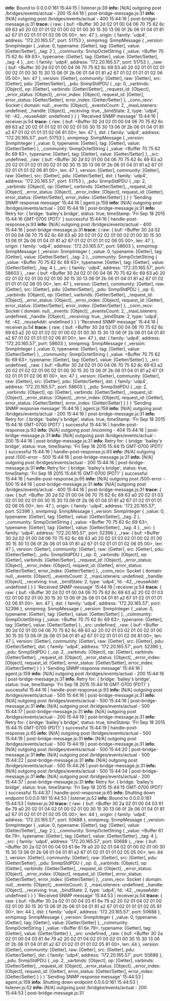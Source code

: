 **info:** Bound to 0.0.0.0:161 15:44:15 | listener.js:39
**info:** [N/A] outgoing post /bridges/events/actual - 200 15:44:16 | post-bridge-message.js:31
**info:** [N/A] outgoing post /bridges/events/actual - 400 15:44:16 | post-bridge-message.js:31
**trace:** { raw: 
   { buf: <Buffer 30 2d 02 01 00 04 06 70 75 62 6c 69 63 a0 20 02 01 01 02 01 00 02 01 00 30 15 30 13 06 0f 2b 06 01 04 01 81 a2 67 01 02 01 01 01 02 06 05 00>,
     len: 47 },
  origin: { family: 'udp4', address: '172.20.165.57', port: 51753 },
  snmpmsg: 
   SnmpMessage {
     _version: 
      SnmpInteger {
        _value: 0,
        typename: [Getter],
        tag: [Getter],
        value: [Getter/Setter],
        _tag: 2 },
     _community: 
      SnmpOctetString {
        _value: <Buffer 70 75 62 6c 69 63>,
        typename: [Getter],
        tag: [Getter],
        value: [Getter/Setter],
        _tag: 4 },
     _src: { family: 'udp4', address: '172.20.165.57', port: 51753 },
     _raw: 
      { buf: <Buffer 30 2d 02 01 00 04 06 70 75 62 6c 69 63 a0 20 02 01 01 02 01 00 02 01 00 30 15 30 13 06 0f 2b 06 01 04 01 81 a2 67 01 02 01 01 01 02 06 05 00>,
        len: 47 },
     version: [Getter],
     community: [Getter],
     raw: [Getter],
     src: [Getter],
     pdu: [Getter/Setter],
     _pdu: 
      SnmpStdPDU {
        _op: 0,
        _varbinds: [Object],
        op: [Getter],
        varbinds: [Getter/Setter],
        _request_id: [Object],
        _error_status: [Object],
        _error_index: [Object],
        request_id: [Getter],
        error_status: [Getter/Setter],
        error_index: [Getter/Setter] },
     _conn_recv: 
      Socket {
        domain: null,
        _events: [Object],
        _eventsCount: 2,
        _maxListeners: undefined,
        _handle: [Object],
        _receiving: true,
        _bindState: 2,
        type: 'udp4',
        fd: -42,
        _reuseAddr: undefined } } } 'Received SNMP message' 15:44:16 | receiver.js:54
**trace:** { raw: 
   { buf: <Buffer 30 2d 02 01 00 04 06 70 75 62 6c 69 63 a2 20 02 01 01 02 01 00 02 01 00 30 15 30 13 06 0f 2b 06 01 04 01 81 a2 67 01 02 01 01 01 02 06 81 00>,
     len: 47 },
  dst: { family: 'udp4', address: '172.20.165.57', port: 51753 },
  snmpmsg: 
   SnmpMessage {
     _version: 
      SnmpInteger {
        _value: 0,
        typename: [Getter],
        tag: [Getter],
        value: [Getter/Setter] },
     _community: 
      SnmpOctetString {
        _value: <Buffer 70 75 62 6c 69 63>,
        typename: [Getter],
        tag: [Getter],
        value: [Getter/Setter] },
     _src: undefined,
     _raw: 
      { buf: <Buffer 30 2d 02 01 00 04 06 70 75 62 6c 69 63 a2 20 02 01 01 02 01 00 02 01 00 30 15 30 13 06 0f 2b 06 01 04 01 81 a2 67 01 02 01 01 01 02 06 81 00>,
        len: 47 },
     version: [Getter],
     community: [Getter],
     raw: [Getter],
     src: [Getter],
     pdu: [Getter/Setter],
     dst: { family: 'udp4', address: '172.20.165.57', port: 51753 },
     _pdu: 
      SnmpStdPDU {
        _op: 2,
        _varbinds: [Object],
        op: [Getter],
        varbinds: [Getter/Setter],
        _request_id: [Object],
        _error_status: [Object],
        _error_index: [Object],
        request_id: [Getter],
        error_status: [Getter/Setter],
        error_index: [Getter/Setter] } } } 'Sending SNMP response message' 15:44:16 | agent.js:159
**info:** [N/A] outgoing post /bridges/events/actual - 200 15:44:16 | post-bridge-message.js:31
**info:** Retry for:
{ bridge: 'bailey\'s bridge',
  status: true,
  timeStamp: 'Fri Sep 18 2015 15:44:16 GMT-0700 (PDT)' }
successful 15:44:16 | handle-post-response.js:93
**info:** [N/A] outgoing post /bridges/events/actual - 400 15:44:16 | post-bridge-message.js:31
**trace:** { raw: 
   { buf: <Buffer 30 2d 02 01 00 04 06 70 75 62 6c 69 63 a0 20 02 01 02 02 01 00 02 01 00 30 15 30 13 06 0f 2b 06 01 04 01 81 a2 67 01 02 01 01 01 02 06 05 00>,
     len: 47 },
  origin: { family: 'udp4', address: '172.20.165.57', port: 58603 },
  snmpmsg: 
   SnmpMessage {
     _version: 
      SnmpInteger {
        _value: 0,
        typename: [Getter],
        tag: [Getter],
        value: [Getter/Setter],
        _tag: 2 },
     _community: 
      SnmpOctetString {
        _value: <Buffer 70 75 62 6c 69 63>,
        typename: [Getter],
        tag: [Getter],
        value: [Getter/Setter],
        _tag: 4 },
     _src: { family: 'udp4', address: '172.20.165.57', port: 58603 },
     _raw: 
      { buf: <Buffer 30 2d 02 01 00 04 06 70 75 62 6c 69 63 a0 20 02 01 02 02 01 00 02 01 00 30 15 30 13 06 0f 2b 06 01 04 01 81 a2 67 01 02 01 01 01 02 06 05 00>,
        len: 47 },
     version: [Getter],
     community: [Getter],
     raw: [Getter],
     src: [Getter],
     pdu: [Getter/Setter],
     _pdu: 
      SnmpStdPDU {
        _op: 0,
        _varbinds: [Object],
        op: [Getter],
        varbinds: [Getter/Setter],
        _request_id: [Object],
        _error_status: [Object],
        _error_index: [Object],
        request_id: [Getter],
        error_status: [Getter/Setter],
        error_index: [Getter/Setter] },
     _conn_recv: 
      Socket {
        domain: null,
        _events: [Object],
        _eventsCount: 2,
        _maxListeners: undefined,
        _handle: [Object],
        _receiving: true,
        _bindState: 2,
        type: 'udp4',
        fd: -42,
        _reuseAddr: undefined } } } 'Received SNMP message' 15:44:16 | receiver.js:54
**trace:** { raw: 
   { buf: <Buffer 30 2d 02 01 00 04 06 70 75 62 6c 69 63 a2 20 02 01 02 02 01 00 02 01 00 30 15 30 13 06 0f 2b 06 01 04 01 81 a2 67 01 02 01 01 01 02 06 81 00>,
     len: 47 },
  dst: { family: 'udp4', address: '172.20.165.57', port: 58603 },
  snmpmsg: 
   SnmpMessage {
     _version: 
      SnmpInteger {
        _value: 0,
        typename: [Getter],
        tag: [Getter],
        value: [Getter/Setter] },
     _community: 
      SnmpOctetString {
        _value: <Buffer 70 75 62 6c 69 63>,
        typename: [Getter],
        tag: [Getter],
        value: [Getter/Setter] },
     _src: undefined,
     _raw: 
      { buf: <Buffer 30 2d 02 01 00 04 06 70 75 62 6c 69 63 a2 20 02 01 02 02 01 00 02 01 00 30 15 30 13 06 0f 2b 06 01 04 01 81 a2 67 01 02 01 01 01 02 06 81 00>,
        len: 47 },
     version: [Getter],
     community: [Getter],
     raw: [Getter],
     src: [Getter],
     pdu: [Getter/Setter],
     dst: { family: 'udp4', address: '172.20.165.57', port: 58603 },
     _pdu: 
      SnmpStdPDU {
        _op: 2,
        _varbinds: [Object],
        op: [Getter],
        varbinds: [Getter/Setter],
        _request_id: [Object],
        _error_status: [Object],
        _error_index: [Object],
        request_id: [Getter],
        error_status: [Getter/Setter],
        error_index: [Getter/Setter] } } } 'Sending SNMP response message' 15:44:16 | agent.js:159
**info:** [N/A] outgoing post /bridges/events/actual - 200 15:44:16 | post-bridge-message.js:31
**info:** Retry for:
{ bridge: 'bailey\'s bridge',
  status: true,
  timeStamp: 'Fri Sep 18 2015 15:44:16 GMT-0700 (PDT)' }
successful 15:44:16 | handle-post-response.js:93
**info:** [N/A] outgoing post /incoming - 404 15:44:16 | post-bridge-message.js:31
**info:** [N/A] outgoing post /bridges/events/actual - 200 15:44:16 | post-bridge-message.js:31
**info:** Retry for:
{ bridge: 'bailey\'s bridge',
  status: true,
  timeStamp: 'Fri Sep 18 2015 15:44:15 GMT-0700 (PDT)' }
successful 15:44:16 | handle-post-response.js:93
**info:** [N/A] outgoing post /500-error - 500 15:44:16 | post-bridge-message.js:31
**info:** [N/A] outgoing post /bridges/events/actual - 200 15:44:16 | post-bridge-message.js:31
**info:** Retry for:
{ bridge: 'bailey\'s bridge',
  status: true,
  timeStamp: 'Fri Sep 18 2015 15:44:15 GMT-0700 (PDT)' }
successful 15:44:16 | handle-post-response.js:65
**info:** [N/A] outgoing post /500-error - 500 15:44:16 | post-bridge-message.js:31
**info:** [N/A] outgoing post /bridges/events/actual - 400 15:44:16 | post-bridge-message.js:31
**trace:** { raw: 
   { buf: <Buffer 30 2d 02 01 00 04 06 70 75 62 6c 69 63 a0 20 02 01 03 02 01 00 02 01 00 30 15 30 13 06 0f 2b 06 01 04 01 81 a2 67 01 02 01 01 01 02 06 05 00>,
     len: 47 },
  origin: { family: 'udp4', address: '172.20.165.57', port: 52396 },
  snmpmsg: 
   SnmpMessage {
     _version: 
      SnmpInteger {
        _value: 0,
        typename: [Getter],
        tag: [Getter],
        value: [Getter/Setter],
        _tag: 2 },
     _community: 
      SnmpOctetString {
        _value: <Buffer 70 75 62 6c 69 63>,
        typename: [Getter],
        tag: [Getter],
        value: [Getter/Setter],
        _tag: 4 },
     _src: { family: 'udp4', address: '172.20.165.57', port: 52396 },
     _raw: 
      { buf: <Buffer 30 2d 02 01 00 04 06 70 75 62 6c 69 63 a0 20 02 01 03 02 01 00 02 01 00 30 15 30 13 06 0f 2b 06 01 04 01 81 a2 67 01 02 01 01 01 02 06 05 00>,
        len: 47 },
     version: [Getter],
     community: [Getter],
     raw: [Getter],
     src: [Getter],
     pdu: [Getter/Setter],
     _pdu: 
      SnmpStdPDU {
        _op: 0,
        _varbinds: [Object],
        op: [Getter],
        varbinds: [Getter/Setter],
        _request_id: [Object],
        _error_status: [Object],
        _error_index: [Object],
        request_id: [Getter],
        error_status: [Getter/Setter],
        error_index: [Getter/Setter] },
     _conn_recv: 
      Socket {
        domain: null,
        _events: [Object],
        _eventsCount: 2,
        _maxListeners: undefined,
        _handle: [Object],
        _receiving: true,
        _bindState: 2,
        type: 'udp4',
        fd: -42,
        _reuseAddr: undefined } } } 'Received SNMP message' 15:44:16 | receiver.js:54
**trace:** { raw: 
   { buf: <Buffer 30 2d 02 01 00 04 06 70 75 62 6c 69 63 a2 20 02 01 03 02 01 00 02 01 00 30 15 30 13 06 0f 2b 06 01 04 01 81 a2 67 01 02 01 01 01 02 06 81 00>,
     len: 47 },
  dst: { family: 'udp4', address: '172.20.165.57', port: 52396 },
  snmpmsg: 
   SnmpMessage {
     _version: 
      SnmpInteger {
        _value: 0,
        typename: [Getter],
        tag: [Getter],
        value: [Getter/Setter] },
     _community: 
      SnmpOctetString {
        _value: <Buffer 70 75 62 6c 69 63>,
        typename: [Getter],
        tag: [Getter],
        value: [Getter/Setter] },
     _src: undefined,
     _raw: 
      { buf: <Buffer 30 2d 02 01 00 04 06 70 75 62 6c 69 63 a2 20 02 01 03 02 01 00 02 01 00 30 15 30 13 06 0f 2b 06 01 04 01 81 a2 67 01 02 01 01 01 02 06 81 00>,
        len: 47 },
     version: [Getter],
     community: [Getter],
     raw: [Getter],
     src: [Getter],
     pdu: [Getter/Setter],
     dst: { family: 'udp4', address: '172.20.165.57', port: 52396 },
     _pdu: 
      SnmpStdPDU {
        _op: 2,
        _varbinds: [Object],
        op: [Getter],
        varbinds: [Getter/Setter],
        _request_id: [Object],
        _error_status: [Object],
        _error_index: [Object],
        request_id: [Getter],
        error_status: [Getter/Setter],
        error_index: [Getter/Setter] } } } 'Sending SNMP response message' 15:44:16 | agent.js:159
**info:** [N/A] outgoing post /bridges/events/actual - 200 15:44:16 | post-bridge-message.js:31
**info:** Retry for:
{ bridge: 'bailey\'s bridge',
  status: true,
  timeStamp: 'Fri Sep 18 2015 15:44:16 GMT-0700 (PDT)' }
successful 15:44:16 | handle-post-response.js:93
**info:** [N/A] outgoing post /bridges/events/actual - 500 15:44:16 | post-bridge-message.js:31
**info:** [N/A] outgoing post /bridges/events/actual - 500 15:44:16 | post-bridge-message.js:31
**info:** [N/A] outgoing post /bridges/events/actual - 500 15:44:17 | post-bridge-message.js:31
**info:** [N/A] outgoing post /bridges/events/actual - 200 15:44:19 | post-bridge-message.js:31
**info:** Retry for:
{ bridge: 'bailey\'s bridge',
  status: true,
  timeStamp: 'Fri Sep 18 2015 15:44:15 GMT-0700 (PDT)' }
successful 15:44:19 | handle-post-response.js:65
**info:** [N/A] outgoing post /bridges/events/actual - 500 15:44:19 | post-bridge-message.js:31
**info:** [N/A] outgoing post /bridges/events/actual - 500 15:44:19 | post-bridge-message.js:31
**info:** [N/A] outgoing post /bridges/events/actual - 500 15:44:20 | post-bridge-message.js:31
**info:** [N/A] outgoing post /bridges/events/actual - 500 15:44:22 | post-bridge-message.js:31
**info:** [N/A] outgoing post /bridges/events/actual - 500 15:44:26 | post-bridge-message.js:31
**info:** [N/A] outgoing post /bridges/events/actual - 500 15:44:34 | post-bridge-message.js:31
**info:** [N/A] outgoing post /bridges/events/actual - 200 15:44:37 | post-bridge-message.js:31
**info:** Retry for:
{ bridge: 'bailey\'s bridge',
  status: true,
  timeStamp: 'Fri Sep 18 2015 15:44:15 GMT-0700 (PDT)' }
successful 15:44:37 | handle-post-response.js:65
**info:** Shutting down endpoint 0.0.0.0:161 15:44:53 | listener.js:52
**info:** Bound to 0.0.0.0:161 15:44:53 | listener.js:39
**trace:** { raw: 
   { buf: <Buffer 30 2a 02 01 00 04 03 61 6e 79 a0 20 02 01 04 02 01 00 02 01 00 30 15 30 13 06 0f 2b 06 01 04 01 81 a2 67 01 02 01 01 01 02 05 05 00>,
     len: 44 },
  origin: { family: 'udp4', address: '172.20.165.57', port: 50688 },
  snmpmsg: 
   SnmpMessage {
     _version: 
      SnmpInteger {
        _value: 0,
        typename: [Getter],
        tag: [Getter],
        value: [Getter/Setter],
        _tag: 2 },
     _community: 
      SnmpOctetString {
        _value: <Buffer 61 6e 79>,
        typename: [Getter],
        tag: [Getter],
        value: [Getter/Setter],
        _tag: 4 },
     _src: { family: 'udp4', address: '172.20.165.57', port: 50688 },
     _raw: 
      { buf: <Buffer 30 2a 02 01 00 04 03 61 6e 79 a0 20 02 01 04 02 01 00 02 01 00 30 15 30 13 06 0f 2b 06 01 04 01 81 a2 67 01 02 01 01 01 02 05 05 00>,
        len: 44 },
     version: [Getter],
     community: [Getter],
     raw: [Getter],
     src: [Getter],
     pdu: [Getter/Setter],
     _pdu: 
      SnmpStdPDU {
        _op: 0,
        _varbinds: [Object],
        op: [Getter],
        varbinds: [Getter/Setter],
        _request_id: [Object],
        _error_status: [Object],
        _error_index: [Object],
        request_id: [Getter],
        error_status: [Getter/Setter],
        error_index: [Getter/Setter] },
     _conn_recv: 
      Socket {
        domain: null,
        _events: [Object],
        _eventsCount: 2,
        _maxListeners: undefined,
        _handle: [Object],
        _receiving: true,
        _bindState: 2,
        type: 'udp4',
        fd: -42,
        _reuseAddr: undefined } } } 'Received SNMP message' 15:44:53 | receiver.js:54
**trace:** { raw: 
   { buf: <Buffer 30 2a 02 01 00 04 03 61 6e 79 a2 20 02 01 04 02 01 00 02 01 00 30 15 30 13 06 0f 2b 06 01 04 01 81 a2 67 01 02 01 01 01 02 05 81 00>,
     len: 44 },
  dst: { family: 'udp4', address: '172.20.165.57', port: 50688 },
  snmpmsg: 
   SnmpMessage {
     _version: 
      SnmpInteger {
        _value: 0,
        typename: [Getter],
        tag: [Getter],
        value: [Getter/Setter] },
     _community: 
      SnmpOctetString {
        _value: <Buffer 61 6e 79>,
        typename: [Getter],
        tag: [Getter],
        value: [Getter/Setter] },
     _src: undefined,
     _raw: 
      { buf: <Buffer 30 2a 02 01 00 04 03 61 6e 79 a2 20 02 01 04 02 01 00 02 01 00 30 15 30 13 06 0f 2b 06 01 04 01 81 a2 67 01 02 01 01 01 02 05 81 00>,
        len: 44 },
     version: [Getter],
     community: [Getter],
     raw: [Getter],
     src: [Getter],
     pdu: [Getter/Setter],
     dst: { family: 'udp4', address: '172.20.165.57', port: 50688 },
     _pdu: 
      SnmpStdPDU {
        _op: 2,
        _varbinds: [Object],
        op: [Getter],
        varbinds: [Getter/Setter],
        _request_id: [Object],
        _error_status: [Object],
        _error_index: [Object],
        request_id: [Getter],
        error_status: [Getter/Setter],
        error_index: [Getter/Setter] } } } 'Sending SNMP response message' 15:44:53 | agent.js:159
**info:** Shutting down endpoint 0.0.0.0:161 15:44:53 | listener.js:52
**info:** [N/A] outgoing post /bridges/events/actual - 200 15:44:53 | post-bridge-message.js:31
